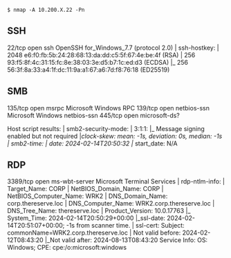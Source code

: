 ```
$ nmap -A 10.200.X.22 -Pn

```

## SSH
22/tcp   open  ssh           OpenSSH for_Windows_7.7 (protocol 2.0)
| ssh-hostkey: 
|   2048 e6:f0:fb:5b:24:28:68:13:da:dd:c5:5f:67:4e:be:4f (RSA)
|   256 93:f5:8f:4c:31:15:fc:8e:38:03:3e:d5:b7:1c:ed:d3 (ECDSA)
|_  256 56:3f:8a:33:a4:1f:dc:11:9a:a1:67:a6:7d:f8:76:18 (ED25519)

## SMB
135/tcp  open  msrpc         Microsoft Windows RPC
139/tcp  open  netbios-ssn   Microsoft Windows netbios-ssn
445/tcp  open  microsoft-ds?

Host script results:
| smb2-security-mode: 
|   3:1:1: 
|_    Message signing enabled but not required
|_clock-skew: mean: -1s, deviation: 0s, median: -1s
| smb2-time: 
|   date: 2024-02-14T20:50:32
|_  start_date: N/A

## RDP
3389/tcp open  ms-wbt-server Microsoft Terminal Services
| rdp-ntlm-info: 
|   Target_Name: CORP
|   NetBIOS_Domain_Name: CORP
|   NetBIOS_Computer_Name: WRK2
|   DNS_Domain_Name: corp.thereserve.loc
|   DNS_Computer_Name: WRK2.corp.thereserve.loc
|   DNS_Tree_Name: thereserve.loc
|   Product_Version: 10.0.17763
|_  System_Time: 2024-02-14T20:50:29+00:00
|_ssl-date: 2024-02-14T20:51:07+00:00; -1s from scanner time.
| ssl-cert: Subject: commonName=WRK2.corp.thereserve.loc
| Not valid before: 2024-02-12T08:43:20
|_Not valid after:  2024-08-13T08:43:20
Service Info: OS: Windows; CPE: cpe:/o:microsoft:windows
